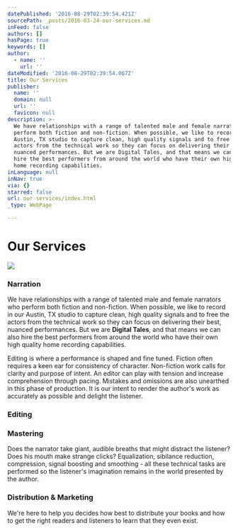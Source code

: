```yaml
---
datePublished: '2016-08-29T02:39:54.421Z'
sourcePath: _posts/2016-03-24-our-services.md
inFeed: false
authors: []
hasPage: true
keywords: []
author:
  - name: ''
    url: ''
dateModified: '2016-08-29T02:39:54.067Z'
title: Our Services
publisher:
  name: ''
  domain: null
  url: ''
  favicon: null
description: >-
  We have relationships with a range of talented male and female narrators who
  perform both fiction and non-fiction. When possible, we like to record in our
  Austin, TX studio to capture clean, high quality signals and to free the
  actors from the technical work so they can focus on delivering their best,
  nuanced performances. But we are Digital Tales, and that means we can also
  hire the best performers from around the world who have their own high quality
  home recording capabilities.
inLanguage: null
inNav: true
via: {}
starred: false
url: our-services/index.html
_type: WebPage

---
```

# Our Services
![](https://s3-us-west-2.amazonaws.com/the-grid-img/p/b2bd1cc89db81fd4c0cc9e7c88e97116e6a08516.jpg)

### Narration

We have relationships with a range of talented male and female narrators who perform both fiction and non-fiction. When possible, we like to record in our Austin, TX studio to capture clean, high quality signals and to free the actors from the technical work so they can focus on delivering their best, nuanced performances. But we are **Digital Tales**, and that means we can also hire the best performers from around the world who have their own high quality home recording capabilities.

Editing is where a performance is shaped and fine tuned. Fiction often requires a keen ear for consistency of character. Non-fiction work calls for clarity and purpose of intent. An editor can play with tension and increase comprehension through pacing. Mistakes and omissions are also unearthed in this phase of production. It is our intent to render the author's work as accurately as possible and delight the listener.

### Editing

### Mastering

Does the narrator take giant, audible breaths that might distract the listener? Does his mouth make strange clicks? Equalization, sibilance reduction, compression, signal boosting and smoothing - all these technical tasks are performed so the listener's imagination remains in the world presented by the author.

### Distribution & Marketing

We're here to help you decides how best to distribute your books and how to get the right readers and listeners to learn that they even exist.